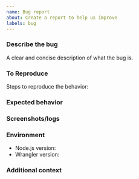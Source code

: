 ```yaml
---
name: Bug report
about: Create a report to help us improve
labels: bug
---
```


### Describe the bug

A clear and concise description of what the bug is.

### To Reproduce

Steps to reproduce the behavior:

### Expected behavior

### Screenshots/logs

### Environment

- Node.js version:
- Wrangler version:

### Additional context

